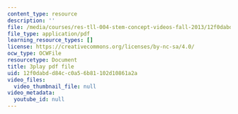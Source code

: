 ```yaml
---
content_type: resource
description: ''
file: /media/courses/res-tll-004-stem-concept-videos-fall-2013/12f0dabdd84cc0a56b81102d10861a2a_8r_cJIHv3A0.pdf
file_type: application/pdf
learning_resource_types: []
license: https://creativecommons.org/licenses/by-nc-sa/4.0/
ocw_type: OCWFile
resourcetype: Document
title: 3play pdf file
uid: 12f0dabd-d84c-c0a5-6b81-102d10861a2a
video_files:
  video_thumbnail_file: null
video_metadata:
  youtube_id: null
---
```

